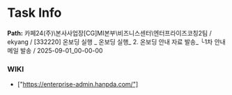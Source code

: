 # Task Info

**Path:** 카페24(주)\본사사업장\[CG]MI본부\비즈니스센터\엔터프라이즈코칭2팀 / ekyang / [332220] 온보딩 실행 _ 온보딩 실행_ 2. 온보딩 안내 자료 발송_ └1차 안내 메일 발송 / 2025-09-01_00-00-00

### WIKI
- ["https://enterprise-admin.hanpda.com/"]

